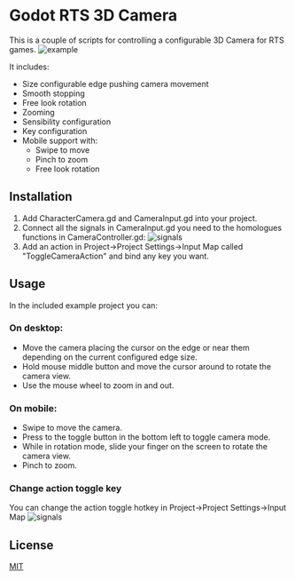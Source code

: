 # Godot RTS 3D Camera

This is a couple of scripts for controlling a configurable 3D Camera for RTS games.
![example](/images/example.gif)

It includes:

* Size configurable edge pushing camera movement
* Smooth stopping
* Free look rotation
* Zooming
* Sensibility configuration
* Key configuration
* Mobile support with:
  * Swipe to move
  * Pinch to zoom
  * Free look rotation


## Installation

1. Add CharacterCamera.gd and CameraInput.gd into your project.
1. Connect all the signals in CameraInput.gd you need to the homologues functions in CameraController.gd:
![signals](/images/signals.png)
1. Add an action in Project->Project Settings->Input Map called "ToggleCameraAction" and bind any key you want.
## Usage

In the included example project you can:
### On desktop:
* Move the camera placing the cursor on the edge or near them depending on the current configured edge size.
* Hold mouse middle button and move the cursor around to rotate the camera view.
* Use the mouse wheel to zoom in and out.

### On mobile:
* Swipe to move the camera.
* Press to the toggle button in the bottom left to toggle camera mode.
* While in rotation mode, slide your finger on the screen to rotate the camera view.
* Pinch to zoom.

### Change action toggle key
You can change the action toggle hotkey in Project->Project Settings->Input Map
![signals](/images/config_rotation_key.gif)

## License
[MIT](https://choosealicense.com/licenses/mit/)